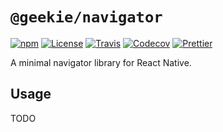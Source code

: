 # `@geekie/navigator`

[![npm](https://img.shields.io/npm/v/@geekie/navigator.svg)](https://npmjs.org/@geekie/navigator)
[![License](https://img.shields.io/badge/license-MIT-blue.svg)](LICENSE)
[![Travis](https://api.travis-ci.com/geekie/navigator.svg)](https://travis-ci.com/geekie/navigator)
[![Codecov](https://img.shields.io/codecov/c/github/geekie/navigator.svg?style=flat)](https://codecov.io/gh/geekie/navigator)
[![Prettier](https://img.shields.io/badge/code_style-prettier-ff69b4.svg)](https://github.com/prettier/prettier)

A minimal navigator library for React Native.

## Usage

TODO
